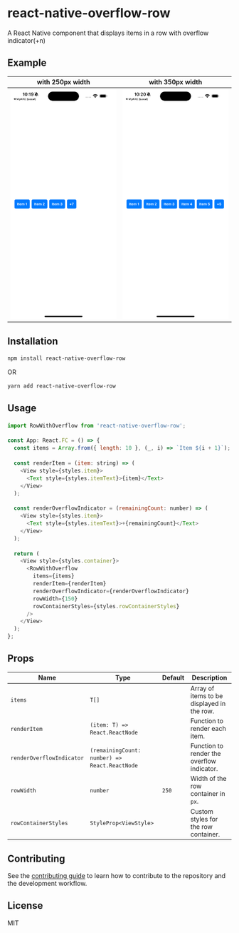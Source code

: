 # react-native-overflow-row

A React Native component that displays items in a row with overflow indicator(+n)

## Example

|               with 250px width               |               with 350px width               |
| :------------------------------------------: | :------------------------------------------: |
| ![](./example/assets/Screenshot%20250px.png) | ![](./example/assets/Screenshot%20350px.png) |

## Installation

```sh
npm install react-native-overflow-row
```

OR

```sh
yarn add react-native-overflow-row
```

## Usage

```js
import RowWithOverflow from 'react-native-overflow-row';

const App: React.FC = () => {
  const items = Array.from({ length: 10 }, (_, i) => `Item ${i + 1}`);

  const renderItem = (item: string) => (
    <View style={styles.item}>
      <Text style={styles.itemText}>{item}</Text>
    </View>
  );

  const renderOverflowIndicator = (remainingCount: number) => (
    <View style={styles.item}>
      <Text style={styles.itemText}>+{remainingCount}</Text>
    </View>
  );

  return (
    <View style={styles.container}>
      <RowWithOverflow
        items={items}
        renderItem={renderItem}
        renderOverflowIndicator={renderOverflowIndicator}
        rowWidth={150}
        rowContainerStyles={styles.rowContainerStyles}
      />
    </View>
  );
};
```

## Props

| Name                      | Type                                          | Default | Description                                |
| ------------------------- | --------------------------------------------- | ------- | ------------------------------------------ |
| `items`                   | `T[]`                                         |         | Array of items to be displayed in the row. |
| `renderItem`              | `(item: T) => React.ReactNode`                |         | Function to render each item.              |
| `renderOverflowIndicator` | `(remainingCount: number) => React.ReactNode` |         | Function to render the overflow indicator. |
| `rowWidth`                | `number`                                      | `250`   | Width of the row container in `px`.        |
| `rowContainerStyles`      | `StyleProp<ViewStyle>`                        |         | Custom styles for the row container.       |

## Contributing

See the [contributing guide](CONTRIBUTING.md) to learn how to contribute to the repository and the development workflow.

## License

MIT
